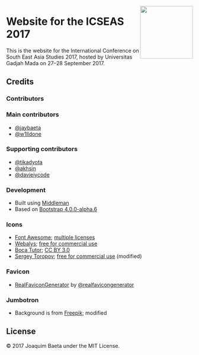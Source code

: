<a href="https://icseas.ugm.ac.id/2017/"><img src="https://icseas.ugm.ac.id/2017/images/logos/logo.svg" height="142px" align="right"></a>

# Website for the ICSEAS 2017

This is the website for the International Conference on South East Asia Studies 2017, hosted by Universitas Gadjah Mada on 27&ndash;28 September 2017.

## Credits

### Contributors

### Main contributors

+ [@jaybaeta](https://github.com/jaybaeta)
+ [@w1lldone](https://github.com/w1lldone)

### Supporting contributors

+ [@tikadyota](https://github.com/tikadyota)
+ [@akhsin](https://github.com/akhsin)
+ [@davieiycode](https://github.com/davieiycode)

### Development

+ Built using [Middleman](https://github.com/middleman/middleman)
+ Based on [Bootstrap 4.0.0-alpha.6](https://v4-alpha.getbootstrap.com/)

### Icons

+ [Font Awesome](http://fontawesome.io); [multiple licenses](http://fontawesome.io/license/)
+ [Webalys](https://www.iconfinder.com/webalys); [free for commercial use](https://www.iconfinder.com/iconsets/kameleon-free-pack-rounded)
+ [Boca Tutor](https://www.iconfinder.com/bocatutor); [CC BY 3.0](https://creativecommons.org/licenses/by/3.0/)
+ [Sergey Toropov](https://www.iconfinder.com/Sergt); [free for commercial use](https://www.iconfinder.com/iconsets/file-extension-3) (modified)

### Favicon

+ [RealFaviconGenerator](http://realfavicongenerator.net/) by [@realfavicongenerator](https://github.com/realfavicongenerator)

### Jumbotron

+ Background is from [Freepik](http://www.freepik.com); modified

## License

© 2017 Joaquim Baeta under the MIT License.

